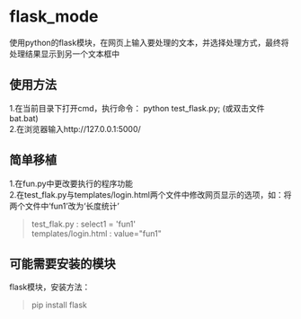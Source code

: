 # flask_mode
使用python的flask模块，在网页上输入要处理的文本，并选择处理方式，最终将处理结果显示到另一个文本框中
## 使用方法
1.在当前目录下打开cmd，执行命令： python test_flask.py;        (或双击文件bat.bat)  
2.在浏览器输入http://127.0.0.1:5000/
## 简单移植
1.在fun.py中更改要执行的程序功能  
2.在test_flak.py与templates/login.html两个文件中修改网页显示的选项，如：将两个文件中‘fun1’改为‘长度统计’
>test_flak.py : select1 = 'fun1'  
>templates/login.html : value="fun1"
## 可能需要安装的模块
flask模块，安装方法：
>pip install flask
